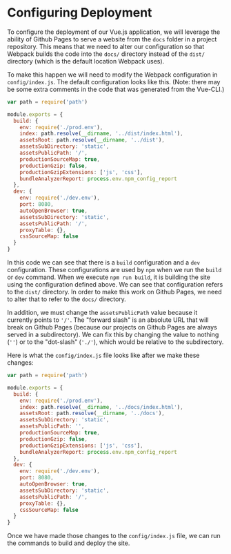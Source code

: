 # Configuring Deployment

To configure the deployment of our Vue.js application, we will leverage the ability of Github Pages to serve a website from the `docs` folder in a project repository. This means that we need to alter our configuration so that Webpack builds the code into the `docs/` directory instead of the `dist/` directory (which is the default location Webpack uses). 

To make this happen we will need to modify the Webpack configuration in `config/index.js`. The default configuration looks like this. (Note: there may be some extra comments in the code that was generated from the Vue-CLI.)

```js
var path = require('path')

module.exports = {
  build: {
    env: require('./prod.env'),
    index: path.resolve(__dirname, '../dist/index.html'),
    assetsRoot: path.resolve(__dirname, '../dist'),
    assetsSubDirectory: 'static',
    assetsPublicPath: '/',
    productionSourceMap: true,
    productionGzip: false,
    productionGzipExtensions: ['js', 'css'],
    bundleAnalyzerReport: process.env.npm_config_report
  },
  dev: {
    env: require('./dev.env'),
    port: 8080,
    autoOpenBrowser: true,
    assetsSubDirectory: 'static',
    assetsPublicPath: '/',
    proxyTable: {},
    cssSourceMap: false
  }
}
```

In this code we can see that there is a `build` configuration and a `dev` configuration. These configurations are used by `npm` when we run the `build` or `dev` command. When we execute `npm run build`, it is building the site using the configuration defined above. We can see that configuration refers to the `dist/` directory. In order to make this work on Github Pages, we need to alter that to refer to the `docs/` directory.

In addition, we must change the `assetsPublicPath` value because it currently points to `'/'`. The "forward slash" is an absolute URL that will break on Github Pages (because our projects on Github Pages are always served in a subdirectory). We can fix this by changing the value to nothing (`''`) or to the "dot-slash" (`'./'`), which would be relative to the subdirectory.

Here is what the `config/index.js` file looks like after we make these changes:

```js
var path = require('path')

module.exports = {
  build: {
    env: require('./prod.env'),
    index: path.resolve(__dirname, '../docs/index.html'),
    assetsRoot: path.resolve(__dirname, '../docs'),
    assetsSubDirectory: 'static',
    assetsPublicPath: '',
    productionSourceMap: true,
    productionGzip: false,
    productionGzipExtensions: ['js', 'css'],
    bundleAnalyzerReport: process.env.npm_config_report
  },
  dev: {
    env: require('./dev.env'),
    port: 8080,
    autoOpenBrowser: true,
    assetsSubDirectory: 'static',
    assetsPublicPath: '/',
    proxyTable: {},
    cssSourceMap: false
  }
}
```

Once we have made those changes to the `config/index.js` file, we can run the commands to build and deploy the site.






